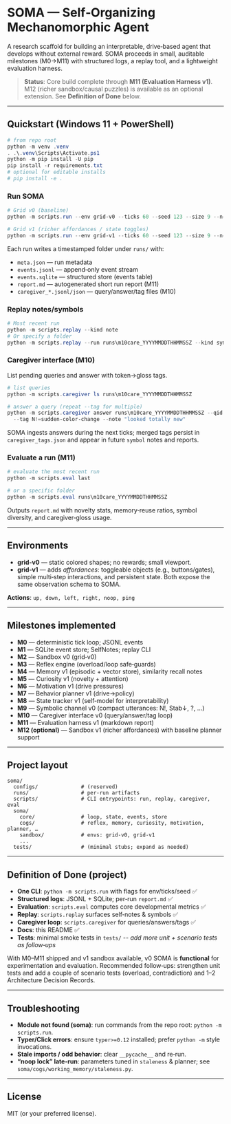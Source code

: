 # SOMA — Self‑Organizing Mechanomorphic Agent

A research scaffold for building an interpretable, drive‑based agent that develops without external reward. SOMA proceeds in small, auditable milestones (M0→M11) with structured logs, a replay tool, and a lightweight evaluation harness.

> **Status**: Core build complete through **M11 (Evaluation Harness v1)**. M12 (richer sandbox/causal puzzles) is available as an optional extension. See **Definition of Done** below.

---

## Quickstart (Windows 11 + PowerShell)

```powershell
# from repo root
python -m venv .venv
. .\.venv\Scripts\Activate.ps1
python -m pip install -U pip
pip install -r requirements.txt
# optional for editable installs
# pip install -e .
```

### Run SOMA

```powershell
# Grid v0 (baseline)
python -m scripts.run --env grid-v0 --ticks 60 --seed 123 --size 9 --n-objects 18 --view-radius 1

# Grid v1 (richer affordances / state toggles)
python -m scripts.run --env grid-v1 --ticks 60 --seed 123 --size 9 --n-objects 16 --view-radius 1
```

Each run writes a timestamped folder under `runs/` with:

* `meta.json` — run metadata
* `events.jsonl` — append‑only event stream
* `events.sqlite` — structured store (events table)
* `report.md` — autogenerated short run report (M11)
* `caregiver_*.jsonl/json` — query/answer/tag files (M10)

### Replay notes/symbols

```powershell
# Most recent run
python -m scripts.replay --kind note
# Or specify a folder
python -m scripts.replay --run runs\m10care_YYYYMMDDTHHMMSSZ --kind symbol
```

### Caregiver interface (M10)

List pending queries and answer with token→gloss tags.

```powershell
# list queries
python -m scripts.caregiver ls runs\m10care_YYYYMMDDTHHMMSSZ

# answer a query (repeat --tag for multiple)
python -m scripts.caregiver answer runs\m10care_YYYYMMDDTHHMMSSZ --qid m10care_...:41 `
  --tag N!=sudden-color-change --note "looked totally new"
```

SOMA ingests answers during the next ticks; merged tags persist in `caregiver_tags.json` and appear in future `symbol` notes and reports.

### Evaluate a run (M11)

```powershell
# evaluate the most recent run
python -m scripts.eval last

# or a specific folder
python -m scripts.eval runs\m10care_YYYYMMDDTHHMMSSZ
```

Outputs `report.md` with novelty stats, memory‑reuse ratios, symbol diversity, and caregiver‑gloss usage.

---

## Environments

* **grid‑v0** — static colored shapes; no rewards; small viewport.
* **grid‑v1** — adds *affordances*: toggleable objects (e.g., buttons/gates), simple multi‑step interactions, and persistent state. Both expose the same observation schema to SOMA.

**Actions**: `up, down, left, right, noop, ping`

---

## Milestones implemented

* **M0** — deterministic tick loop; JSONL events
* **M1** — SQLite event store; SelfNotes; replay CLI
* **M2** — Sandbox v0 (grid‑v0)
* **M3** — Reflex engine (overload/loop safe‑guards)
* **M4** — Memory v1 (episodic + vector store), similarity recall notes
* **M5** — Curiosity v1 (novelty + attention)
* **M6** — Motivation v1 (drive pressures)
* **M7** — Behavior planner v1 (drive→policy)
* **M8** — State tracker v1 (self‑model for interpretability)
* **M9** — Symbolic channel v0 (compact utterances: N!, Stab↓, ?, …)
* **M10** — Caregiver interface v0 (query/answer/tag loop)
* **M11** — Evaluation harness v1 (markdown report)
* **M12 (optional)** — Sandbox v1 (richer affordances) with baseline planner support

---

## Project layout

```
soma/
  configs/              # (reserved)
  runs/                 # per‑run artifacts
  scripts/              # CLI entrypoints: run, replay, caregiver, eval
  soma/
    core/               # loop, state, events, store
    cogs/               # reflex, memory, curiosity, motivation, planner, …
    sandbox/            # envs: grid‑v0, grid‑v1
    ...
  tests/                # (minimal stubs; expand as needed)
```

---

## Definition of Done (project)

* **One CLI**: `python -m scripts.run` with flags for env/ticks/seed ✅
* **Structured logs**: JSONL + SQLite; per‑run `report.md` ✅
* **Evaluation**: `scripts.eval` computes core developmental metrics ✅
* **Replay**: `scripts.replay` surfaces self‑notes & symbols ✅
* **Caregiver loop**: `scripts.caregiver` for queries/answers/tags ✅
* **Docs**: this README ✅
* **Tests**: minimal smoke tests in `tests/` -- *add more unit + scenario tests as follow‑ups*

With M0–M11 shipped and v1 sandbox available, v0 SOMA is **functional** for experimentation and evaluation. Recommended follow‑ups: strengthen unit tests and add a couple of scenario tests (overload, contradiction) and 1–2 Architecture Decision Records.

---

## Troubleshooting

* **Module not found (soma)**: run commands from the repo root: `python -m scripts.run`.
* **Typer/Click errors**: ensure `typer>=0.12` installed; prefer `python -m` style invocations.
* **Stale imports / odd behavior**: clear `__pycache__` and re‑run.
* **“noop lock” late‑run**: parameters tuned in `staleness` & planner; see `soma/cogs/working_memory/staleness.py`.

---

## License

MIT (or your preferred license).